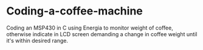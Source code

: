 # Coding-a-coffee-machine
Coding an MSP430 in C using Energia to monitor weight of coffee, otherwise indicate in LCD screen demanding a change in coffee weight until it's within desired range.
